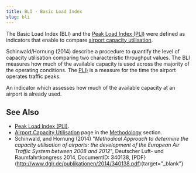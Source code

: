 ```yaml
---
title: BLI - Basic Load Index
slug: bli
---
```



The Basic Load Index (BLI) and the [Peak Load Index (PLI)](pli.md) were defined 
as indicators that enable to compare
[airport capacity utilisation](/methodology/airport-capacity-utilisation.html).

Schinwald/Hornung (2014) describe a procedure to quantify the level of capacity
utilisation comparing two characteristic throughput values.
The BLI measures how much of the available capacity is used across the majority
of the operating conditions.
The [PLI)](pli.md) is a measure for the time the airport operates traffic peaks.

An indicator which assesses how much of the available capacity at an airport is
already used.

## See Also

* [Peak Load Index (PLI)](pli.md).
* [Airport Capacity Utilisation](/methodology/airport-capacity-utilisation.html) page in the [Methodology](/methodology/) section.
* Schinwald, and Hornung (2014) "_Methodical Approach to determine the capacity utilisation of airports: the development of the European Air Traffic System between 2008 and 2012_", Deutscher Luft- und Raumfahrtkongress 2014, DocumentID: 340138, [PDF}(http://www.dglr.de/publikationen/2014/340138.pdf){target="_blank"}
